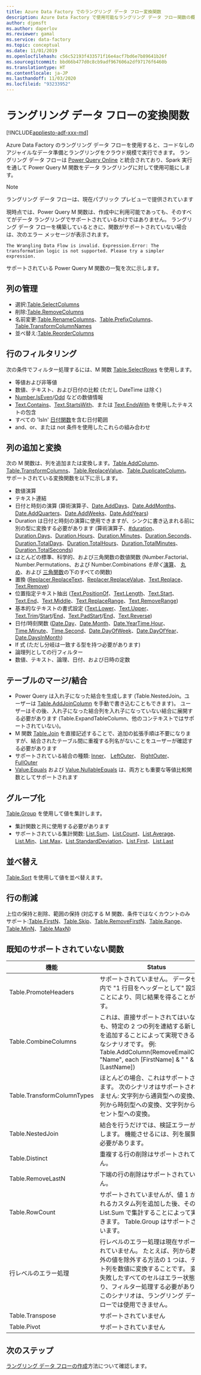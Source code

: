 ```yaml
---
title: Azure Data Factory でのラングリング データ フロー変換関数
description: Azure Data Factory で使用可能なラングリング データ フロー関数の概要
author: djpmsft
ms.author: daperlov
ms.reviewer: gamal
ms.service: data-factory
ms.topic: conceptual
ms.date: 11/01/2019
ms.openlocfilehash: c56c52193f433571f16e4acf7bd6e7b89641b26f
ms.sourcegitcommit: bbd66b477d0c8cb9adf967606a2df97176f6460b
ms.translationtype: HT
ms.contentlocale: ja-JP
ms.lasthandoff: 11/03/2020
ms.locfileid: "93233952"
---
```

# <a name="transformation-functions-in-wrangling-data-flow"></a>ラングリング データ フローの変換関数

[!INCLUDE[appliesto-adf-xxx-md](includes/appliesto-adf-xxx-md.md)]

Azure Data Factory のラングリング データ フローを使用すると、コードなしのアジャイルなデータ準備とラングリングをクラウド規模で実行できます。 ラングリング データ フローは [Power Query Online](/powerquery-m/power-query-m-reference) と統合されており、Spark 実行を通して Power Query M 関数をデータ ラングリングに対して使用可能にします。 

> [!NOTE]
> ラングリング データ フローは、現在パブリック プレビューで提供されています

現時点では、Power Query M 関数は、作成中に利用可能であっても、そのすべてがデータ ラングリングでサポートされているわけではありません。 ラングリング データ フローを構築しているときに、関数がサポートされていない場合は、次のエラー メッセージが表示されます。

`The Wrangling Data Flow is invalid. Expression.Error: The transformation logic is not supported. Please try a simpler expression.`

サポートされている Power Query M 関数の一覧を次に示します。

## <a name="column-management"></a>列の管理

* 選択:[Table.SelectColumns](/powerquery-m/table-selectcolumns)
* 削除:[Table.RemoveColumns](/powerquery-m/table-removecolumns)
* 名前変更:[Table.RenameColumns](/powerquery-m/table-renamecolumns)、[Table.PrefixColumns](/powerquery-m/table-prefixcolumns)、[Table.TransformColumnNames](/powerquery-m/table-transformcolumnnames)
* 並べ替え:[Table.ReorderColumns](/powerquery-m/table-reordercolumns)

## <a name="row-filtering"></a>行のフィルタリング

次の条件でフィルター処理するには、M 関数 [Table.SelectRows](/powerquery-m/table-selectrows) を使用します。

* 等値および非等値
* 数値、テキスト、および日付の比較 (ただし DateTime は除く)
* [Number.IsEven](/powerquery-m/number-iseven)/[Odd](/powerquery-m/number-iseven) などの数値情報
* [Text.Contains](/powerquery-m/text-contains)、[Text.StartsWith](/powerquery-m/text-startswith)、または [Text.EndsWith](/powerquery-m/text-endswith) を使用したテキストの包含
* すべての 'IsIn' [日付関数](/powerquery-m/date-functions)を含む日付範囲 
* and、or、または not 条件を使用したこれらの組み合わせ

## <a name="adding-and-transforming-columns"></a>列の追加と変換

次の M 関数は、列を追加または変換します。[Table.AddColumn](/powerquery-m/table-addcolumn)、[Table.TransformColumns](/powerquery-m/table-transformcolumns)、[Table.ReplaceValue](/powerquery-m/table-replacevalue)、[Table.DuplicateColumn](/powerquery-m/table-duplicatecolumn)。 サポートされている変換関数を以下に示します。

* 数値演算
* テキスト連結
* 日付と時刻の演算 (算術演算子、[Date.AddDays](/powerquery-m/date-adddays)、[Date.AddMonths](/powerquery-m/date-addmonths)、[Date.AddQuarters](/powerquery-m/date-addquarters)、[Date.AddWeeks](/powerquery-m/date-addweeks)、[Date.AddYears](/powerquery-m/date-addyears))
* Duration は日付と時刻の演算に使用できますが、シンクに書き込まれる前に別の型に変換する必要があります (算術演算子、[#duration](/powerquery-m/sharpduration)、[Duration.Days](/powerquery-m/duration-days)、[Duration.Hours](/powerquery-m/duration-hours)、[Duration.Minutes](/powerquery-m/duration-minutes)、[Duration.Seconds](/powerquery-m/duration-seconds)、[Duration.TotalDays](/powerquery-m/duration-totaldays)、[Duration.TotalHours](/powerquery-m/duration-totalhours)、[Duration.TotalMinutes](/powerquery-m/duration-totalminutes)、[Duration.TotalSeconds](/powerquery-m/duration-totalseconds))    
* ほとんどの標準、科学的、および三角関数の数値関数 (Number.Factorial、Number.Permutations、および Number.Combinations *を除く*[演算](/powerquery-m/number-functions#operations)、 [丸め](/powerquery-m/number-functions#rounding)、および [三角関数](/powerquery-m/number-functions#trigonometry)の下のすべての関数)
* 置換 ([Replacer.ReplaceText](/powerquery-m/replacer-replacetext)、[Replacer.ReplaceValue](/powerquery-m/replacer-replacevalue)、[Text.Replace](/powerquery-m/text-replace)、[Text.Remove](/powerquery-m/text-remove))
* 位置指定テキスト抽出 ([Text.PositionOf](/powerquery-m/text-positionof)、[Text.Length](/powerquery-m/text-length)、[Text.Start](/powerquery-m/text-start)、[Text.End](/powerquery-m/text-end)、[Text.Middle](/powerquery-m/text-middle)、[Text.ReplaceRange](/powerquery-m/text-replacerange)、[Text.RemoveRange](/powerquery-m/text-removerange))
* 基本的なテキストの書式設定 ([Text.Lower](/powerquery-m/text-lower)、[Text.Upper](/powerquery-m/text-upper)、[Text.Trim](/powerquery-m/text-trim)/[Start](/powerquery-m/text-trimstart)/[End](/powerquery-m/text-trimend)、[Text.PadStart](/powerquery-m/text-padstart)/[End](/powerquery-m/text-padend)、[Text.Reverse](/powerquery-m/text-reverse))
* 日付/時刻関数 ([Date.Day](/powerquery-m/date-day)、[Date.Month](/powerquery-m/date-month)、[Date.Year](/powerquery-m/date-year)[Time.Hour](/powerquery-m/time-hour)、[Time.Minute](/powerquery-m/time-minute)、[Time.Second](/powerquery-m/time-second)、[Date.DayOfWeek](/powerquery-m/date-dayofweek)、[Date.DayOfYear](/powerquery-m/date-dayofyear)、[Date.DaysInMonth](/powerquery-m/date-daysinmonth))
* If 式 (ただし分岐は一致する型を持つ必要があります)
* 論理列としての行フィルター
* 数値、テキスト、論理、日付、および日時の定数

<a name="mergingjoining-tables"></a>テーブルのマージ/結合
----------------------
* Power Query は入れ子になった結合を生成します (Table.NestedJoin。ユーザーは [Table.AddJoinColumn](/powerquery-m/table-addjoincolumn) を手動で書き込むこともできます)。
    ユーザーはその後、入れ子になった結合列を入れ子になっていない結合に展開する必要があります (Table.ExpandTableColumn、他のコンテキストではサポートされていない)。
* M 関数 [Table.Join](/powerquery-m/table-join) を直接記述することで、追加の拡張手順は不要になりますが、結合されたテーブル間に重複する列名がないことをユーザーが確認する必要があります
* サポートされている結合の種類: [Inner](/powerquery-m/joinkind-inner)、   [LeftOuter](/powerquery-m/joinkind-leftouter)、   [RightOuter](/powerquery-m/joinkind-rightouter)、   [FullOuter](/powerquery-m/joinkind-fullouter)
* [Value.Equals](/powerquery-m/value-equals) および [Value.NullableEquals](/powerquery-m/value-nullableequals) は、両方とも重要な等値比較関数としてサポートされます

## <a name="group-by"></a>グループ化

[Table.Group](/powerquery-m/table-group) を使用して値を集計します。
* 集計関数と共に使用する必要があります
* サポートされている集計関数: [List.Sum](/powerquery-m/list-sum)、[List.Count](/powerquery-m/list-count)、[List.Average](/powerquery-m/list-average)、[List.Min](/powerquery-m/list-min)、[List.Max](/powerquery-m/list-max)、[List.StandardDeviation](/powerquery-m/list-standarddeviation)、[List.First](/powerquery-m/list-first)、[List.Last](/powerquery-m/list-last)

## <a name="sorting"></a>並べ替え

[Table.Sort](/powerquery-m/table-sort) を使用して値を並べ替えます。

## <a name="reducing-rows"></a>行の削減

上位の保持と削除、範囲の保持 (対応する M 関数、条件ではなくカウントのみサポート:[Table.FirstN](/powerquery-m/table-firstn)、[Table.Skip](/powerquery-m/table-skip)、[Table.RemoveFirstN](/powerquery-m/table-removefirstn)、[Table.Range](/powerquery-m/table-range)、[Table.MinN](/powerquery-m/table-minn)、[Table.MaxN](/powerquery-m/table-maxn))

## <a name="known-unsupported-functions"></a>既知のサポートされていない関数

| 機能 | Status |
| -- | -- |
| Table.PromoteHeaders | サポートされていません。 データセット内で "1 行目をヘッダーとして" 設定することにより、同じ結果を得ることができます。 |
| Table.CombineColumns | これは、直接サポートされてはいなくても、特定の 2 つの列を連結する新しい列を追加することによって実現できる一般的なシナリオです。  例: Table.AddColumn(RemoveEmailColumn, "Name", each [FirstName] & " " & [LastName]) |
| Table.TransformColumnTypes | ほとんどの場合、これはサポートされています。 次のシナリオはサポートされていません: 文字列から通貨型への変換、文字列から時刻型への変換、文字列からパーセント型への変換。 |
| Table.NestedJoin | 結合を行うだけでは、検証エラーが発生します。 機能させるには、列を展開する必要があります。 |
| Table.Distinct | 重複する行の削除はサポートされていません。 |
| Table.RemoveLastN | 下端の行の削除はサポートされていません。 |
| Table.RowCount | サポートされていませんが、値 1 が含まれるカスタム列を追加した後、その列を List.Sum で集計することによって実現できます。 Table.Group はサポートされています。 | 
| 行レベルのエラー処理 | 行レベルのエラー処理は現在サポートされていません。 たとえば、列から数値以外の値を除外する方法の 1 つは、テキスト列を数値に変換することです。 変換が失敗したすべてのセルはエラー状態になり、フィルター処理する必要があります。 このシナリオは、ラングリング データ フローでは使用できません。 |
| Table.Transpose | サポートされていません |
| Table.Pivot | サポートされていません |

## <a name="next-steps"></a>次のステップ

[ラングリング データ フローの作成](wrangling-data-flow-tutorial.md)方法について確認します。
